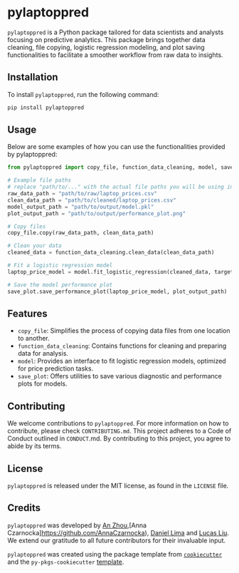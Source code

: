 # pylaptoppred

`pylaptoppred` is a Python package tailored for data scientists and analysts focusing on predictive analytics. This package brings together data cleaning, file copying, logistic regression modeling, and plot saving functionalities to facilitate a smoother workflow from raw data to insights.

## Installation

To install `pylaptoppred`, run the following command:

```bash
pip install pylaptoppred
```

## Usage

Below are some examples of how you can use the functionalities provided by pylaptoppred:

```python
from pylaptoppred import copy_file, function_data_cleaning, model, save_plot

# Example file paths
# replace "path/to/..." with the actual file paths you will be using in your project
raw_data_path = "path/to/raw/laptop_prices.csv"
clean_data_path = "path/to/cleaned/laptop_prices.csv"
model_output_path = "path/to/output/model.pkl"
plot_output_path = "path/to/output/performance_plot.png"

# Copy files
copy_file.copy(raw_data_path, clean_data_path)

# Clean your data
cleaned_data = function_data_cleaning.clean_data(clean_data_path)

# Fit a logistic regression model
laptop_price_model = model.fit_logistic_regression(cleaned_data, target_variable="price")

# Save the model performance plot
save_plot.save_performance_plot(laptop_price_model, plot_output_path)
```

## Features

- `copy_file`: Simplifies the process of copying data files from one location to another.
- `function_data_cleaning`: Contains functions for cleaning and preparing data for analysis.
- `model`: Provides an interface to fit logistic regression models, optimized for price prediction tasks.
- `save_plot`: Offers utilities to save various diagnostic and performance plots for models.

## Contributing

We welcome contributions to `pylaptoppred`. For more information on how to contribute, please check `CONTRIBUTING.md`. This project adheres to a Code of Conduct outlined in `CONDUCT`.md. By contributing to this project, you agree to abide by its terms.

## License

`pylaptoppred` is released under the MIT license, as found in the `LICENSE` file.

## Credits

`pylaptoppred` was developed by [An Zhou](https://github.com/brico12),[Anna Czarnocka]https://github.com/AnnaCzarnocka), [Daniel Lima](https://github.com/daniel1lima) and [Lucas Liu](https://github.com/SugarLucas). We extend our gratitude to all future contributors for their invaluable input.

`pylaptoppred` was created using the package template from [`cookiecutter`](https://cookiecutter.readthedocs.io/en/latest/) and the `py-pkgs-cookiecutter` [template](https://github.com/py-pkgs/py-pkgs-cookiecutter).
